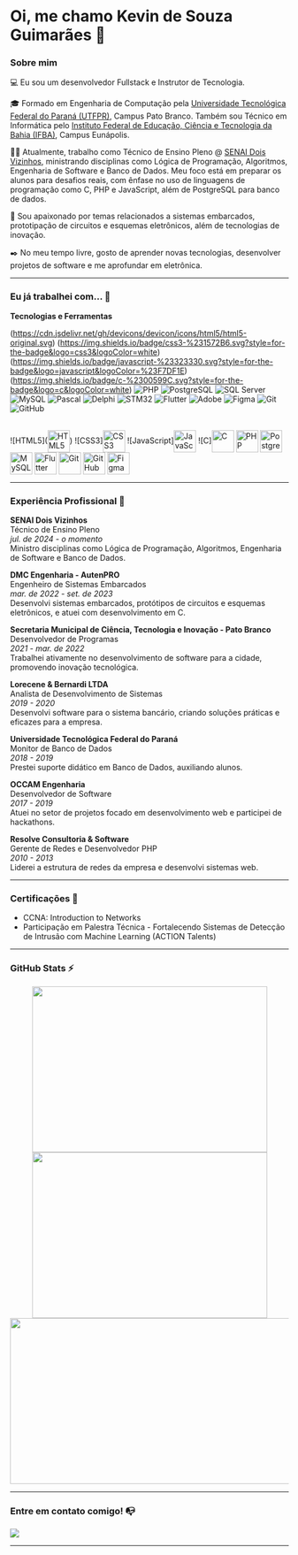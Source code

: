 # Oi, me chamo Kevin de Souza Guimarães 👋

### Sobre mim

💻 Eu sou um desenvolvedor Fullstack e Instrutor de Tecnologia.

🎓 Formado em Engenharia de Computação pela [Universidade Tecnológica Federal do Paraná (UTFPR)](http://portal.utfpr.edu.br/), Campus Pato Branco. Também sou Técnico em Informática pelo [Instituto Federal de Educação, Ciência e Tecnologia da Bahia (IFBA)](https://portal.ifba.edu.br/eunapolis), Campus Eunápolis.

👩‍💻 Atualmente, trabalho como Técnico de Ensino Pleno @ [SENAI Dois Vizinhos](https://www.senaipr.org.br/doisvizinhos), ministrando disciplinas como Lógica de Programação, Algoritmos, Engenharia de Software e Banco de Dados. Meu foco está em preparar os alunos para desafios reais, com ênfase no uso de linguagens de programação como C, PHP e JavaScript, além de PostgreSQL para banco de dados.

🔎 Sou apaixonado por temas relacionados a sistemas embarcados, prototipação de circuitos e esquemas eletrônicos, além de tecnologias de inovação.

✒️ No meu tempo livre, gosto de aprender novas tecnologias, desenvolver projetos de software e me aprofundar em eletrônica.

---

### Eu já trabalhei com... 🔧

**Tecnologias e Ferramentas**

(https://cdn.jsdelivr.net/gh/devicons/devicon/icons/html5/html5-original.svg)
(https://img.shields.io/badge/css3-%231572B6.svg?style=for-the-badge&logo=css3&logoColor=white)
(https://img.shields.io/badge/javascript-%23323330.svg?style=for-the-badge&logo=javascript&logoColor=%23F7DF1E)
(https://img.shields.io/badge/c-%2300599C.svg?style=for-the-badge&logo=c&logoColor=white)
![PHP](https://img.shields.io/badge/php-%23777BB4.svg?style=for-the-badge&logo=php&logoColor=white)
![PostgreSQL](https://img.shields.io/badge/postgres-%23316192.svg?style=for-the-badge&logo=postgresql&logoColor=white)
![SQL Server](https://img.shields.io/badge/sql%20server-%23CC2927.svg?style=for-the-badge&logo=microsoft-sql-server&logoColor=white)
![MySQL](https://img.shields.io/badge/mysql-%234479A1.svg?style=for-the-badge&logo=mysql&logoColor=white)
![Pascal](https://img.shields.io/badge/pascal-%2300599C.svg?style=for-the-badge&logo=delphi&logoColor=white)
![Delphi](https://img.shields.io/badge/delphi-%23EE1F35.svg?style=for-the-badge&logo=delphi&logoColor=white)
![STM32](https://img.shields.io/badge/STM32-%23008080.svg?style=for-the-badge&logo=stmicroelectronics&logoColor=white)
![Flutter](https://img.shields.io/badge/flutter-%2302569B.svg?style=for-the-badge&logo=flutter&logoColor=white)
![Adobe](https://img.shields.io/badge/adobe-%23FF0000.svg?style=for-the-badge&logo=adobe&logoColor=white)
![Figma](https://img.shields.io/badge/figma-%23F24E1E.svg?style=for-the-badge&logo=figma&logoColor=white)
![Git](https://img.shields.io/badge/git-%23F05033.svg?style=for-the-badge&logo=git&logoColor=white)
![GitHub](https://img.shields.io/badge/github-%23121011.svg?style=for-the-badge&logo=github&logoColor=white)

<div style="display: inline_block"><br>
  ![HTML5](<img align="center" alt="HTML5" height="40" width="40" src="https://cdn.jsdelivr.net/gh/devicons/devicon/icons/html5/html5-original.svg">)
  ![CSS3]<img align="center" alt="CSS3" height="40" width="40" src="https://cdn.jsdelivr.net/gh/devicons/devicon/icons/css3/css3-original.svg">
  ![JavaScript]<img align="center" alt="JavaScript" height="40" width="40" src="https://cdn.jsdelivr.net/gh/devicons/devicon/icons/javascript/javascript-original.svg">
  ![C]<img align="center" alt="C" height="40" width="40" src="https://cdn.jsdelivr.net/gh/devicons/devicon/icons/c/c-original.svg">
  <img align="center" alt="PHP" height="40" width="40" src="https://cdn.jsdelivr.net/gh/devicons/devicon/icons/php/php-original.svg">
  <img align="center" alt="PostgreSQL" height="40" width="40" src="https://cdn.jsdelivr.net/gh/devicons/devicon/icons/postgresql/postgresql-original.svg">
  <img align="center" alt="MySQL" height="40" width="40" src="https://cdn.jsdelivr.net/gh/devicons/devicon/icons/mysql/mysql-original.svg">
  <img align="center" alt="Flutter" height="40" width="40" src="https://cdn.jsdelivr.net/gh/devicons/devicon/icons/flutter/flutter-original.svg">
  <img align="center" alt="Git" height="40" width="40" src="https://cdn.jsdelivr.net/gh/devicons/devicon/icons/git/git-original.svg">
  <img align="center" alt="GitHub" height="40" width="40" src="https://cdn.jsdelivr.net/gh/devicons/devicon/icons/github/github-original.svg">
  <img align="center" alt="Figma" height="40" width="40" src="https://cdn.jsdelivr.net/gh/devicons/devicon/icons/figma/figma-original.svg">
</div>

---

### Experiência Profissional 💼

**SENAI Dois Vizinhos**  
Técnico de Ensino Pleno  
*jul. de 2024 - o momento*  
Ministro disciplinas como Lógica de Programação, Algoritmos, Engenharia de Software e Banco de Dados.

**DMC Engenharia - AutenPRO**  
Engenheiro de Sistemas Embarcados  
*mar. de 2022 - set. de 2023*  
Desenvolvi sistemas embarcados, protótipos de circuitos e esquemas eletrônicos, e atuei com desenvolvimento em C.

**Secretaria Municipal de Ciência, Tecnologia e Inovação - Pato Branco**  
Desenvolvedor de Programas  
*2021 - mar. de 2022*  
Trabalhei ativamente no desenvolvimento de software para a cidade, promovendo inovação tecnológica.

**Lorecene & Bernardi LTDA**  
Analista de Desenvolvimento de Sistemas  
*2019 - 2020*  
Desenvolvi software para o sistema bancário, criando soluções práticas e eficazes para a empresa.

**Universidade Tecnológica Federal do Paraná**  
Monitor de Banco de Dados  
*2018 - 2019*  
Prestei suporte didático em Banco de Dados, auxiliando alunos.

**OCCAM Engenharia**  
Desenvolvedor de Software  
*2017 - 2019*  
Atuei no setor de projetos focado em desenvolvimento web e participei de hackathons.

**Resolve Consultoria & Software**  
Gerente de Redes e Desenvolvedor PHP  
*2010 - 2013*  
Liderei a estrutura de redes da empresa e desenvolvi sistemas web.

---

### Certificações 📜

- CCNA: Introduction to Networks
- Participação em Palestra Técnica - Fortalecendo Sistemas de Detecção de Intrusão com Machine Learning (ACTION Talents)

---

### GitHub Stats ⚡
<center>
<a href="https://github.com/KevinSGuimaraes">
  <img width="425em" height="300em" src="https://github-readme-stats.vercel.app/api?username=KevinSGuimaraes&theme=cobalt&show_icons=true&hide_border=false&count_private=true"/>
</a>
<a href="https://github.com/KevinSGuimaraes">
  <img width="425em" height="300em" src="https://github-readme-streak-stats.herokuapp.com/?user=KevinSGuimaraes&theme=cobalt&hide_border=false"/>
</a>
<br />
<a href="https://github.com/KevinSGuimaraes">
  <img width="850em" height="300em" src="https://github-readme-stats.vercel.app/api/top-langs/?username=KevinSGuimaraes&theme=cobalt&show_icons=true&hide_border=false&layout=compact"/>
</a>
</center>

---

### Entre em contato comigo! 📭
<div>
  <a href="https://www.linkedin.com/in/kevinsguimaraes" target="_blank"><img src="https://img.shields.io/badge/-LinkedIn-%230077B5?style=for-the-badge&logo=linkedin&logoColor=white" target="_blank"></a>
</div>

---

